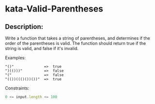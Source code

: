 # kata-Valid-Parentheses

Description:
-
Write a function that takes a string of parentheses, and determines if the order of the parentheses is valid. The function should return true if the string is valid, and false if it's invalid.

Examples:

    "()"              =>  true
    ")(()))"          =>  false
    "("               =>  false
    "(())((()())())"  =>  true

Constraints:
``` js
0 <= input.length <= 100
```

